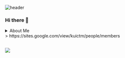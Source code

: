 ![header](https://capsule-render.vercel.app/api?type=wave&color=auto&height=300&section=header&text=Aqoudayo's%20Workspace&fontSize=55)

### Hi there 👋 </br>
<details>
<summary>About Me</summary>
#Career</br>
Konkuk Univ. Department of Smart ICT Convergence</br>
Konkuk Univ. Department of Industrial Engineering ICTM Laboratory Researcher</br>
</summary>
</details>
> https://sites.google.com/view/kuictm/people/members
</br>
</br>

![](https://github-profile-summary-cards.vercel.app/api/cards/profile-details?username=aqoudayo&theme=nord_dark)



<!--
**aqoudayo/aqoudayo** is a ✨ _special_ ✨ repository because its `README.md` (this file) appears on your GitHub profile.

Here are some ideas to get you started:

- 🔭 I’m currently working on ...
- 🌱 I’m currently learning ...
- 👯 I’m looking to collaborate on ...
- 🤔 I’m looking for help with ...
- 💬 Ask me about ...
- 📫 How to reach me: ...
- 😄 Pronouns: ...
- ⚡ Fun fact: ...
-->
